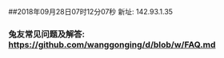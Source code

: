 ##2018年09月28日07时12分07秒 新址: 142.93.1.35
### 兔友常见问题及解答: https://github.com/wanggonging/d/blob/w/FAQ.md
